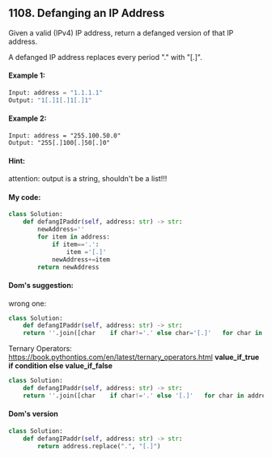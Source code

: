 ## 1108. Defanging an IP Address

Given a valid (IPv4) IP address, return a defanged version of that IP address.

A defanged IP address replaces every period "." with "[.]".

#### Example 1:
```python
Input: address = "1.1.1.1"
Output: "1[.]1[.]1[.]1"
```

#### Example 2:
```
Input: address = "255.100.50.0"
Output: "255[.]100[.]50[.]0"
```

#### Hint: 
attention: output is a string, shouldn't be a list!!!


#### My code:
```python
class Solution:
    def defangIPaddr(self, address: str) -> str:
        newAddress=''
        for item in address:
            if item=='.':
                item ='[.]'
            newAddress+=item
        return newAddress
```

#### Dom's suggestion:
wrong one:
```python
class Solution:
    def defangIPaddr(self, address: str) -> str:
    return ''.join([char    if char!='.' else char='[.]'   for char in address)
 ```

Ternary Operators:
https://book.pythontips.com/en/latest/ternary_operators.html
**value_if_true if condition else value_if_false**

```python
class Solution:
    def defangIPaddr(self, address: str) -> str:
    return ''.join([char    if char!='.' else '[.]'   for char in address)
```
    
#### Dom's version
```python
class Solution:
    def defangIPaddr(self, address: str) -> str:
        return address.replace(".", "[.]")
```

    
    


